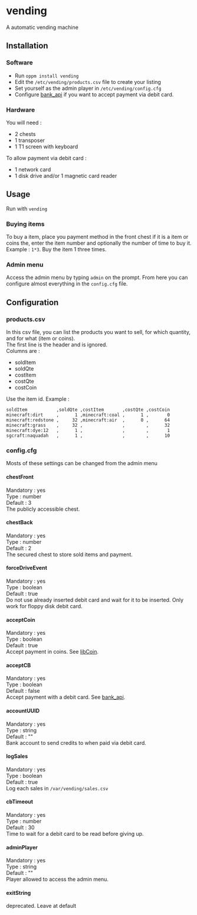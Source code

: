 # vending
A automatic vending machine

## Installation
### Software
- Run `oppm install vending`
- Edit the `/etc/vending/products.csv` file to create your listing
- Set yourself as the admin player in `/etc/vending/config.cfg`
- Configure [bank_api](../bank_api) if you want to accept payment via debit card.

### Hardware
You will need :
- 2 chests
- 1 transposer
- 1 T1 screen with keyboard

To allow payment via debit card :
- 1 network card
- 1 disk drive and/or 1 magnetic card reader

## Usage
Run with `vending`

### Buying items
To buy a item, place you payment method in the front chest if it is a item or coins the, enter the item number and optionally the number of time to buy it.  
Example : `1*3`. Buy the item 1 three times.

### Admin menu
Access the admin menu by typing `admin` on the prompt. From here you can configure almost everything in the `config.cfg` file.

## Configuration

### products.csv
In this csv file, you can list the products you want to sell, for which quantity, and for what (item or coins).  
The first line is the header and is ignored.  
Columns are :
- soldItem
- soldQte
- costItem
- costQte
- costCoin

Use the item id. Example :
```csv
soldItem           ,soldQte ,costItem       ,costQte ,costCoin
minecraft:dirt     ,      1 ,minecraft:coal ,      1 ,       0
minecraft:redstone ,     32 ,minecraft:air  ,      0 ,      64
minecraft:grass    ,     32 ,               ,        ,      32
minecraft:dye:12   ,      1 ,               ,        ,       1
sgcraft:naquadah   ,      1 ,               ,        ,      10
```

### config.cfg
Mosts of these settings can be changed from the admin menu

#### chestFront
Mandatory : yes  
Type : number  
Default : 3  
The publicly accessible chest.

#### chestBack
Mandatory : yes  
Type : number  
Default : 2  
The secured chest to store sold items and payment.

#### forceDriveEvent
Mandatory : yes  
Type : boolean  
Default : true  
Do not use already inserted debit card and wait for it to be inserted. Only work for floppy disk debit card.

#### acceptCoin
Mandatory : yes  
Type : boolean  
Default : true  
Accept payment in coins. See [libCoin](libCoin).

#### acceptCB
Mandatory : yes  
Type : boolean  
Default : false  
Accept payment with a debit card. See [bank_api](../bank_api/).

#### accountUUID
Mandatory : yes  
Type : string  
Default : ""  
Bank account to send credits to when paid via debit card.

#### logSales
Mandatory : yes  
Type : boolean  
Default : true  
Log each sales in `/var/vending/sales.csv`

#### cbTimeout
Mandatory : yes  
Type : number  
Default : 30  
Time to wait for a debit card to be read before giving up.

#### adminPlayer
Mandatory : yes  
Type : string  
Default : ""  
Player allowed to access the admin menu.

#### exitString
deprecated. Leave at default